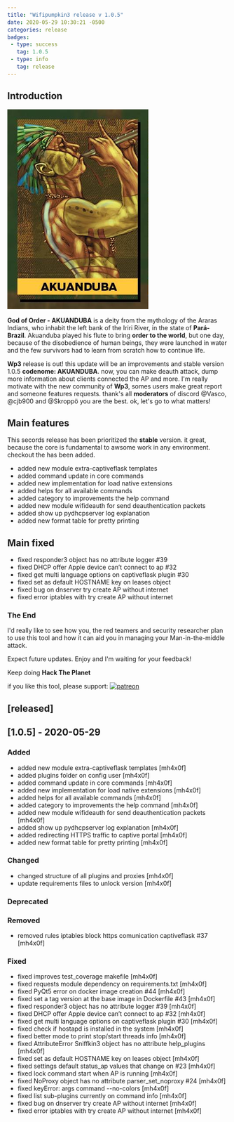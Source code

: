 ```yaml
---
title: "Wifipumpkin3 release v 1.0.5"
date: 2020-05-29 10:30:21 -0500
categories: release 
badges:
 - type: success
   tag: 1.0.5
 - type: info
   tag: release
---
```


## Introduction

![AKUANDUBA](/assets/img/AKUANDUBA.jpg)

**God of Order - AKUANDUBA** is a deity from the mythology of the Araras Indians, who inhabit the left bank of the Iriri River, in the state of **Pará-Brazil**. Akuanduba played his flute to bring **order to the world**, but one day, because of the disobedience of human beings, they were launched in water and the few survivors had to learn from scratch how to continue life.

<!--more-->

**Wp3** release is out! this update will be an improvements and stable version 1.0.5 **codenome: AKUANDUBA**. now, you can make deauth attack, dump more information about clients connected the AP and more. I'm really motivate with the new community of **Wp3**, somes users make great report and someone features requests.
thank's all **moderators** of discord @Vasco, @cjb900 and @Skroppö you are the best. 
ok, let's go to what matters!

## Main features

This secords release has been prioritized the **stable** version. it great, because the core is fundamental to awsome work in any environment. checkout the has been added.

- added new module extra-captiveflask templates
- added command update in core commands
- added new implementation for load native extensions
- added helps for all available commands
- added category to improvements the help command
- added new module wifideauth for send deauthentication packets
- added show up pydhcpserver log explanation
- added new format table for pretty printing

## Main fixed 
- fixed responder3 object has no attribute logger #39
- fixed DHCP offer Apple device can’t connect to ap #32
- fixed get multi language options on captiveflask plugin #30
- fixed set as default HOSTNAME  key on leases object 
- fixed bug on dnserver try create AP without internet
- fixed error iptables with try create AP without internet

### The End

I'd really like to see how you, the red teamers and security researcher plan to use this tool and how it can aid you in managing your Man-in-the-middle attack. 

Expect future updates. Enjoy and I'm waiting for your feedback!

Keep doing **Hack The Planet**

if you like this tool, please support:
[![patreon](https://img.shields.io/badge/donate-patreon-orange)](https://www.patreon.com/mh4x0f?fan_landing=true)


## [released]

## [1.0.5] - 2020-05-29

### Added 
- added new module extra-captiveflask templates [mh4x0f]
- added plugins folder on config user [mh4x0f] 
- added command update in core commands [mh4x0f]
- added new implementation for load native extensions [mh4x0f] 
- added helps for all available commands [mh4x0f]
- added category to improvements the help command [mh4x0f]
- added new module wifideauth for send deauthentication packets [mh4x0f]
- added show up pydhcpserver log explanation [mh4x0f]
- added redirecting HTTPS traffic to captive portal [mh4x0f]
- added new format table for pretty printing [mh4x0f]

### Changed
- changed structure of all plugins and proxies [mh4x0f]
- update requirements files to unlock version [mh4x0f]

### Deprecated

### Removed
- removed rules iptables block https comunication captiveflask #37 [mh4x0f]

### Fixed
- fixed improves test_coverage makefile [mh4x0f]
- fixed requests module dependency on requirements.txt [mh4x0f]
- fixed PyQt5 error on docker image creation #44 [mh4x0f]
- fixed set a tag version at the base image in Dockerfile #43 [mh4x0f]
- fixed responder3 object has no attribute logger #39 [mh4x0f]
- fixed DHCP offer Apple device can’t connect to ap #32 [mh4x0f]
- fixed get multi language options on captiveflask plugin #30 [mh4x0f]
- fixed check if hostapd is installed in the system [mh4x0f]
- fixed better mode to print stop/start threads info [mh4x0f]
- fixed AttributeError Sniffkin3 object has no attribute help_plugins [mh4x0f]
- fixed set as default HOSTNAME  key on leases object [mh4x0f]
- fixed settings default status_ap values that change on #23 [mh4x0f]
- fixed lock command start when AP is running [mh4x0f]
- fixed NoProxy object has no attribute parser_set_noproxy #24 [mh4x0f]
- fixed keyError: args command --no-colors [mh4x0f]
- fixed list sub-plugins currently on command info [mh4x0f]
- fixed bug on dnserver try create AP without internet [mh4x0f]
- fixed error iptables with try create AP without internet [mh4x0f]
